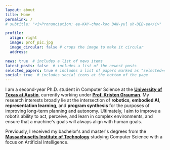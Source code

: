 ```yaml
---
layout: about
title: Home
permalink: /
# subtitle: "<i>Pronunciation: ee-KAY-choo-koo DAN-yul uh-DEB-ee</i>"

profile:
  align: right
  image: prof_pic.jpg
  image_circular: false # crops the image to make it circular
  address: 

news: true  # includes a list of news items
latest_posts: false  # includes a list of the newest posts
selected_papers: true # includes a list of papers marked as "selected={true}"
social: true  # includes social icons at the bottom of the page
---
```

I am a second-year Ph.D. student in Computer Science at the <b>[University of Texas at Austin](https://www.cs.utexas.edu/)</b>, currently working under <b>[Prof. Kristen Grauman](https://www.cs.utexas.edu/~grauman/)</b>. My research interests broadly lie at the intersection of <b>robotics</b>, <b>embodied AI</b>, <b>representation learning</b>, and <b>program synthesis</b> for the purposes of improving long-term planning and autonomy. Ultimately, I aim to improve a robot’s ability to act, perceive, and learn in complex environments, and ensure that a machine's goals will always align with human goals.

Previously, I received my bachelor's and master's degrees from the <b>[Massachusetts Institute of Technology](https://web.mit.edu/)</b> studying Computer Science with a focus on Artificial Intelligence.
